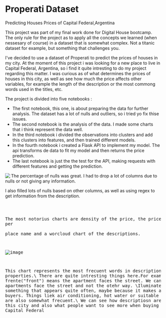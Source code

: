 # Properati Dataset
Predicting Houses Prices of Capital Federal,Argentina


This project was part of my final work done for Digital House bootcamp. The only rule for the project as to apply all the concepts we learned (when nessesary of course) in a dataset that is somewhat complex. Not a titanic dataset for example, but something that challenges you.

I've decided to use a dataset of Properati to predict the prices of houses in my city. At the moment of this project i was looking for a new place to live in Capital Federal, Argentina, so i find it quite intresting to do my project regarding this matter. I was curious as of what determines the prices of houses in this city, as well as see how much the price affects other variables, for example the length of the description or the most commong words used in the titles, etc.

The project is divided into five notebooks :
- The first notebook, this one, is about preparing the data for further analysis. The dataset has a lot of nulls and outliers, so i tried yo fix thise issues.
- The second notebook is the analysis of the data. I made some charts that i think represent the data well.
- In the third notebook i divided the observations into clusters and add this clusters into features, and then trained different models.
- In the fourth notebook i created a Flask API to implement my model. The api transforms de data to fit my model and then returns the price prediction.
- The last notebook is just the the test for the API, making requests with different features and getting the prediction.


<img align="left" src="https://user-images.githubusercontent.com/70241561/118366162-f4ee6f80-b575-11eb-91a1-d4c935805c53.png"> 




The percentage of nulls was great. I had to drop a lot of columns due to nulls or not giving any information.


I also filled lots of nulls based on other columns, as well as using regex to get information from the description. <pre>




The most notorius charts are density of the price, the price per \
place name and a worcloud chart of the descriptions. 





![image](https://user-images.githubusercontent.com/70241561/118367003-f9675800-b576-11eb-9733-f71fc3dc3e5d.png)

This chart represents the most frecuent words in descriptions of properties.\ There are quite intresting things here.For example, Al frente("front") means the apartment faces the street. We can deduct most apartments face the street and not the otehr way. \Iluminated is something that appears quite often, maybe because it makes an impact in buyers. Things liek air conditioning, hot water or suitable professional are also somewhat frecuent.\ We can see how descriptiosn are written in this city and also what people want to see more when buying houses in Capital Federal






